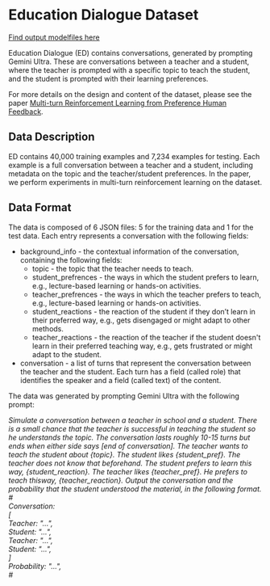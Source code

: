# Education Dialogue Dataset

[Find output modelfiles here](https://huggingface.co/MebinThattil/FT-Llama3.2-1B/tree/main)

Education Dialogue (ED) contains conversations, generated by prompting Gemini Ultra.
These are conversations between a teacher and a student, where the teacher is prompted with a specific topic to teach the student, and the student is prompted with their learning preferences.

For more details on the design and content of the dataset, please see the paper [Multi-turn Reinforcement Learning from Preference Human Feedback](https://arxiv.org/abs/2405.14655).

## Data Description

ED contains 40,000 training examples and 7,234 examples for testing.
Each example is a full conversation between a teacher and a student, including metadata on the topic and the teacher/student preferences.
In the paper, we perform experiments in multi-turn reinforcement learning on the dataset.

## Data Format

The data is composed of 6 JSON files: 5 for the training data and 1 for the test data. Each entry represents a conversation with the following fields:
* background_info - the contextual information of the conversation, containing the following fields:
  * topic -  the topic that the teacher needs to teach.
  * student_prefrences - the ways in which the student prefers to learn, e.g., lecture-based learning or hands-on activities.
  * teacher_prefrences - the ways in which the teacher prefers to teach, e.g., lecture-based learning or hands-on activities.
  * student_reactions - the reaction of the student if they don’t learn in their preferred way, e.g., gets disengaged or might adapt to other methods.
  * teacher_reactions - the reaction of the teacher if the student doesn't learn in their preferred teaching way, e.g., gets frustrated or might adapt to the student.
* conversation - a list of turns that represent the conversation between the teacher and the student. Each turn has a field (called role) that identifies the speaker and a field (called text) of the content.

The data was generated by prompting Gemini Ultra with the following prompt:

*Simulate a conversation between a teacher in school and a student.
There is a small chance that the teacher is successful in teaching the student so he understands the topic.
The conversation lasts roughly 10-15 turns but ends when either side says \[end of conversation\].
The teacher wants to teach the student about {topic}.  The student likes {student_pref}.  The teacher does not know that beforehand. The student prefers to learn this way, {student_reaction}. The teacher likes {teacher_pref}.  He prefers to teach thisway, {teacher_reaction}.  Output the conversation and the probability that the student understood the material, in the following format.\
\#\
Conversation:\
\[\
   Teacher:  "...",\
   Student:  "...",\
   Teacher:  "...",\
   Student:  "...",\
\]\
Probability:  "...",\
\#*
